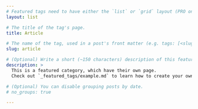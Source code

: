 ```yaml
---
# Featured tags need to have either the `list` or `grid` layout (PRO only).
layout: list

# The title of the tag's page.
title: Article

# The name of the tag, used in a post's front matter (e.g. tags: [<slug>]).
slug: article

# (Optional) Write a short (~150 characters) description of this featured tag.
description: >
  This is a featured category, which have their own page.
  Check out `_featured_tags/example.md` to learn how to create your own.

# (Optional) You can disable grouping posts by date.
# no_groups: true

---
```


